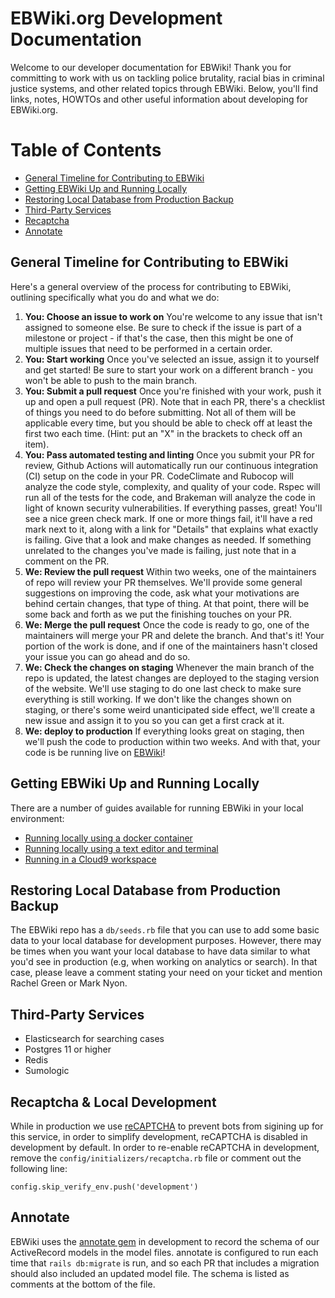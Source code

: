 # EBWiki.org Development Documentation

Welcome to our developer documentation for EBWiki!  Thank you for committing to work with us on tackling police brutality, racial bias in criminal justice systems, and other related topics through EBWiki. Below, you'll find links, notes, HOWTOs and other useful information about developing for EBWiki.org.

# Table of Contents
* [General Timeline for Contributing to EBWiki](#general-timeline-for-contributing-to-ebwiki)
* [Getting EBWiki Up and Running Locally](#getting-ebwiki-up-and-running-locally)
* [Restoring Local Database from Production Backup](#restoring-local-database-from-production-backup)
* [Third-Party Services](#third-party-services)
* [Recaptcha](#recaptcha)
* [Annotate](#annotate)

## General Timeline for Contributing to EBWiki

Here's a general overview of the process for contributing to EBWiki, outlining specifically what you do and what we do:

1. **You: Choose an issue to work on**
You're welcome to any issue that isn't assigned to someone else.  Be sure to check if the issue is part of a milestone or project - if that's the case, then this might be one of multiple issues that need to be performed in a certain order.
2. **You: Start working**
Once you've selected an issue, assign it to yourself and get started!  Be sure to start your work on a different branch - you won't be able to push to the main branch.
3. **You: Submit a pull request**
Once you're finished with your work, push it up and open a pull request (PR).  Note that in each PR, there's a checklist of things you need to do before submitting.  Not all of them will be applicable every time, but you should be able to check off at least the first two each time. (Hint: put an "X" in the brackets to check off an item).
4. **You: Pass automated testing and linting**
Once you submit your PR for review, Github Actions will automatically run our continuous integration (CI) setup on the code in your PR.  CodeClimate and Rubocop will analyze the code style, complexity, and quality of your code.  Rspec will run all of the tests for the code, and Brakeman will analyze the code in light of known security vulnerabilities.  If everything passes, great!  You'll see a nice green check mark.  If one or more things fail, it'll have a red mark next to it, along with a link for "Details" that explains what exactly is failing.  Give that a look and make changes as needed.  If something unrelated to the changes you've made is failing, just note that in a comment on the PR.
5.  **We: Review the pull request**
Within two weeks, one of the maintainers of repo will review your PR themselves.  We'll provide some general suggestions on improving the code, ask what your motivations are behind certain changes, that type of thing.  At that point, there will be some back and forth as we put the finishing touches on your PR.
6.  **We: Merge the pull request**
Once the code is ready to go, one of the maintainers will merge your PR and delete the branch.  And that's it!  Your portion of the work is done, and if one of the maintainers hasn't closed your issue you can go ahead and do so.
7. **We: Check the changes on staging**
Whenever the main branch of the repo is updated, the latest changes are deployed to the staging version of the website.  We'll use staging to do one last check to make sure everything is still working.  If we don't like the changes shown on staging, or there's some weird unanticipated side effect, we'll create a new issue and assign it to you so you can get a first crack at it.
8. **We: deploy to production**
If everything looks great on staging, then we'll push the code to production within two weeks.  And with that, your code is be running live on [EBWiki](https://ebwiki.org)!

## Getting EBWiki Up and Running Locally

There are a number of guides available for running EBWiki in your local environment:
* [Running locally using a docker container](SETUP_LOCALLY.md)
* [Running locally using a text editor and terminal](SETUP_LOCALLY_FULLSTACK.md)
* [Running in a Cloud9 workspace](https://github.com/EBWiki/EBWiki/wiki/Running-EB-Wiki-development-environment-on-Cloud9-(WIP))

## Restoring Local Database from Production Backup

The EBWiki repo has a `db/seeds.rb` file that you can use to add some basic data to your local database for development purposes.  However, there may be times when you want your local database to have data similar to what you'd see in production (e.g, when working on analytics or search).  In that case, please leave a comment stating your need on your ticket and mention Rachel Green or Mark Nyon.

## Third-Party Services
* Elasticsearch for searching cases
* Postgres 11 or higher
* Redis
* Sumologic

## Recaptcha & Local Development

While in production we use [reCAPTCHA](https://www.google.com/recaptcha) to
prevent bots from sigining up for this service, in order to simplify
development, reCAPTCHA is disabled in development by default.  In order
to re-enable reCAPTCHA in development, remove the `config/initializers/recaptcha.rb`
file or comment out the following line:
```
config.skip_verify_env.push('development')
```

## Annotate
EBWiki uses the [annotate gem](https://github.com/ctran/annotate_models) in development to record the schema of our ActiveRecord models in the model files.  annotate is configured to run each time that `rails db:migrate` is run, and so each PR that includes a migration should also included an updated model file.  The schema is listed as comments at the bottom of the file.
